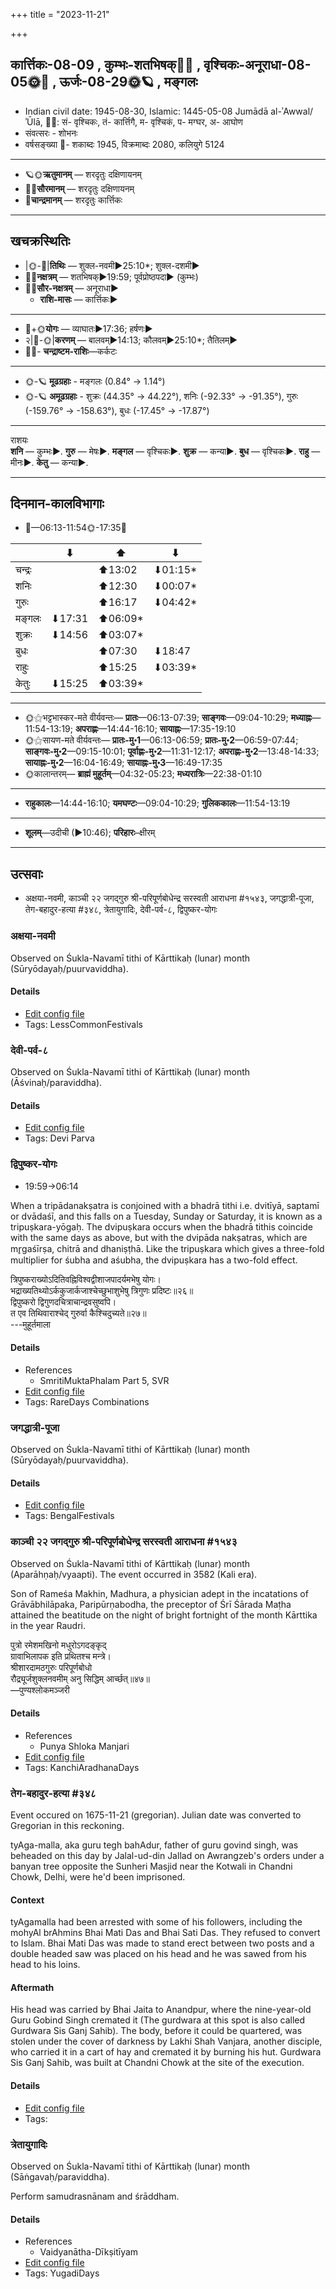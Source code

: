 +++
title = "2023-11-21"

+++
## कार्त्तिकः-08-09  ,  कुम्भः-शतभिषक्🌛🌌  ,  वृश्चिकः-अनूराधा-08-05🌞🌌  ,  ऊर्जः-08-29🌞🪐  ,  मङ्गलः
- Indian civil date: 1945-08-30, Islamic: 1445-05-08 Jumādā al-ʾAwwal/ʾŪlā, 🌌🌞: सं- वृश्चिकः, तं- कार्त्तिगै, म- वृश्चिकं, प- मग्घर, अ- आघोण
- संवत्सरः - शोभनः
- वर्षसङ्ख्या 🌛- शकाब्दः 1945, विक्रमाब्दः 2080, कलियुगे 5124
___________________
- 🪐🌞**ऋतुमानम्** — शरदृतुः दक्षिणायनम्
- 🌌🌞**सौरमानम्** — शरदृतुः दक्षिणायनम्
- 🌛**चान्द्रमानम्** — शरदृतुः कार्त्तिकः
___________________


## खचक्रस्थितिः
- |🌞-🌛|**तिथिः** — शुक्ल-नवमी►25:10*; शुक्ल-दशमी►  
- 🌌🌛**नक्षत्रम्** — शतभिषक्►19:59; पूर्वप्रोष्ठपदा► (कुम्भः)  
- 🌌🌞**सौर-नक्षत्रम्** — अनूराधा►  
  - **राशि-मासः** — कार्त्तिकः► 
___________________
- 🌛+🌞**योगः** — व्याघातः►17:36; हर्षणः►  
- २|🌛-🌞|**करणम्** — बालवम्►14:13; कौलवम्►25:10*; तैतिलम्►  
- 🌌🌛- **चन्द्राष्टम-राशिः**—कर्कटः  
___________________
- 🌞-🪐 **मूढग्रहाः** - मङ्गलः (0.84° → 1.14°)
- 🌞-🪐 **अमूढग्रहाः** - शुक्रः (44.35° → 44.22°), शनिः (-92.33° → -91.35°), गुरुः (-159.76° → -158.63°), बुधः (-17.45° → -17.87°)
___________________
राशयः  
**शनि** — कुम्भः►. **गुरु** — मेषः►. **मङ्गल** — वृश्चिकः►. **शुक्र** — कन्या►. **बुध** — वृश्चिकः►. **राहु** — मीनः►. **केतु** — कन्या►. 
___________________


## दिनमान-कालविभागाः
- 🌅—06:13-11:54🌞-17:35🌇  

|      |⬇     |⬆     |⬇     |
|------|-----|-----|------|
|चन्द्रः|     |⬆13:02 |⬇01:15*|
|शनिः   |     |⬆12:30 |⬇00:07*|
|गुरुः  |     |⬆16:17 |⬇04:42*|
|मङ्गलः |⬇17:31 |⬆06:09*|     |
|शुक्रः |⬇14:56 |⬆03:07*|     |
|बुधः   |     |⬆07:30 |⬇18:47 |
|राहुः  |     |⬆15:25 |⬇03:39*|
|केतुः  |⬇15:25 |⬆03:39*|     |
___________________
- 🌞⚝भट्टभास्कर-मते वीर्यवन्तः— **प्रातः**—06:13-07:39; **साङ्गवः**—09:04-10:29; **मध्याह्नः**—11:54-13:19; **अपराह्णः**—14:44-16:10; **सायाह्नः**—17:35-19:10  
- 🌞⚝सायण-मते वीर्यवन्तः— **प्रातः-मु॰1**—06:13-06:59; **प्रातः-मु॰2**—06:59-07:44; **साङ्गवः-मु॰2**—09:15-10:01; **पूर्वाह्णः-मु॰2**—11:31-12:17; **अपराह्णः-मु॰2**—13:48-14:33; **सायाह्नः-मु॰2**—16:04-16:49; **सायाह्नः-मु॰3**—16:49-17:35  
- 🌞कालान्तरम्— **ब्राह्मं मुहूर्तम्**—04:32-05:23; **मध्यरात्रिः**—22:38-01:10  
___________________
- **राहुकालः**—14:44-16:10; **यमघण्टः**—09:04-10:29; **गुलिककालः**—11:54-13:19  
___________________
- **शूलम्**—उदीची (►10:46); **परिहारः**–क्षीरम्  
___________________

## उत्सवाः
- अक्षया-नवमी, काञ्ची २२ जगद्गुरु श्री-परिपूर्णबोधेन्द्र सरस्वती आराधना #१५४३, जगद्धात्री-पूजा, तेग-बहादुर-हत्या #३४८, त्रेतायुगादिः, देवी-पर्व-८, द्विपुष्कर-योगः
### अक्षया-नवमी

Observed on Śukla-Navamī tithi of Kārttikaḥ (lunar) month (Sūryōdayaḥ/puurvaviddha). 



#### Details
- [Edit config file](https://github.com/jyotisham/adyatithi/blob/master/general/lunar_month/tithi/08/09/akSayA~navamI.toml)
- Tags: LessCommonFestivals


### देवी-पर्व-८

Observed on Śukla-Navamī tithi of Kārttikaḥ (lunar) month (Āśvinaḥ/paraviddha). 



#### Details
- [Edit config file](https://github.com/jyotisham/adyatithi/blob/master/devatA/devIparva/lunar_month/tithi/08/09/devi-parva-8.toml)
- Tags: Devi Parva


### द्विपुष्कर-योगः
- 19:59→06:14



When a tripādanakṣatra is conjoined with a bhadrā tithi i.e. dvitīyā, saptamī or dvādaśī, and this falls on a Tuesday, Sunday or Saturday, it is known as a tripuṣkara-yōgaḥ. The dvipuṣkara occurs when the bhadrā tithis coincide with the same days as above, but with the dvipāda nakṣatras, which are mr̥gaśīrṣa, chitrā and dhaniṣṭhā. Like the tripuṣkara which gives a three-fold multiplier for śubha and aśubha, the dvipuṣkara has a two-fold effect.

त्रिपुष्कराख्योऽदितिवह्निविश्वद्वीशाजपादर्यमभेषु योगः।  
भद्राख्यतिथ्योऽर्ककुजार्कजाश्चेच्छुभाशुभेषु त्रिगुणः प्रदिष्टः॥२६॥  
द्विपुष्करो द्विगुणदचित्राचान्द्रवसुष्वपि।   
त एव तिथिवाराश्चेद् गुरुर्वा कैश्चिदुच्यते॥२७॥  
---मुहूर्तमाला



#### Details
- References
  - SmritiMuktaPhalam Part 5, SVR
- [Edit config file](https://github.com/jyotisham/adyatithi/blob/master/time_focus/misc_combinations/description_only/dvipuSkara-yOgaH~2.toml)
- Tags: RareDays Combinations


### जगद्धात्री-पूजा

Observed on Śukla-Navamī tithi of Kārttikaḥ (lunar) month (Sūryōdayaḥ/puurvaviddha). 



#### Details
- [Edit config file](https://github.com/jyotisham/adyatithi/blob/master/general/lunar_month/tithi/08/09/jagaddhAtrI-pUjA.toml)
- Tags: BengalFestivals


### काञ्ची २२ जगद्गुरु श्री-परिपूर्णबोधेन्द्र सरस्वती आराधना #१५४३

Observed on Śukla-Navamī tithi of Kārttikaḥ (lunar) month (Aparāhṇaḥ/vyaapti). The event occurred in 3582 (Kali era).  


Son of Rameśa Makhin, Madhura, a physician adept in the incatations of Grāvābhilāpaka, Paripūrṇabodha, the preceptor of Śrī Śārada Maṭha attained the beatitude on the night of bright fortnight of the month Kārttika in the year Raudri.

पुत्रो रमेशमखिनो मधुरोऽगदङ्कृद्  
ग्रावाभिलापक इति प्रथितश्च मन्त्रे।  
श्रीशारदामठगुरुः परिपूर्णबोधो  
रौद्र्यूर्जशुक्लनवमीम् अनु सिद्धिम् आर्च्छत्॥४७॥  
—पुण्यश्लोकमञ्जरी



#### Details
- References
  - Punya Shloka Manjari
- [Edit config file](https://github.com/jyotisham/adyatithi/blob/master/mahApuruSha/kAnchI-maTha/lunar_month/tithi/08/09/kAJcI_22_jagadguru_zrI~paripUrNabOdhEndra_sarasvatI_ArAdhanA.toml)
- Tags: KanchiAradhanaDays


### तेग-बहादुर-हत्या #३४८

Event occured on 1675-11-21 (gregorian). Julian date was converted to Gregorian in this reckoning. 

tyAga-malla, aka guru tegh bahAdur, father of guru govind singh, was beheaded  on this day by Jalal-ud-din Jallad on Awrangzeb's orders under a banyan tree opposite the Sunheri Masjid near the Kotwali in Chandni Chowk, Delhi, were he'd been imprisoned.

#### Context
tyAgamalla had been arrested with some of his followers, including the mohyAl brAhmins Bhai Mati Das and Bhai Sati Das. They refused to convert to Islam. Bhai Mati Das was made to stand erect between two posts and a double headed saw was placed on his head and he was sawed from his head to his loins. 

#### Aftermath
His head was carried by Bhai Jaita to Anandpur, where the nine-year-old Guru Gobind Singh cremated it (The gurdwara at this spot is also called Gurdwara Sis Ganj Sahib). The body, before it could be quartered, was stolen under the cover of darkness by Lakhi Shah Vanjara, another disciple, who carried it in a cart of hay and cremated it by burning his hut. Gurdwara Sis Ganj Sahib, was built at Chandni Chowk at the site of the execution.

#### Details
- [Edit config file](https://github.com/jyotisham/adyatithi/blob/master/mahApuruSha/xatra-later/julian/day/11/11/tega-bahAdura-hatyA.toml)
- Tags: 


### त्रेतायुगादिः

Observed on Śukla-Navamī tithi of Kārttikaḥ (lunar) month (Sāṅgavaḥ/paraviddha). 

Perform samudrasnānam and śrāddham.

#### Details
- References
  - Vaidyanātha-Dīkṣitīyam
- [Edit config file](https://github.com/jyotisham/adyatithi/blob/master/time_focus/yugAdiH/lunar_month/tithi/08/09/trEtAyugAdiH.toml)
- Tags: YugadiDays


